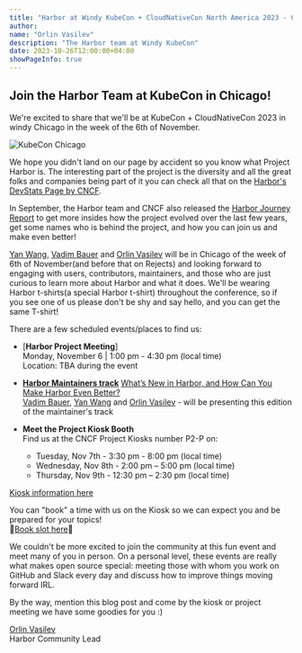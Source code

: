 ```yaml
---
title: "Harbor at Windy KubeCon + CloudNativeCon North America 2023 - Chicago"
author:
name: "Orlin Vasilev"
description: "The Harbor team at Windy KubeCon"
date: 2023-10-26T12:00:00+04:00
showPageInfo: true
---
```


## Join the Harbor Team at KubeCon in Chicago!

We're excited to share that we'll be at KubeCon + CloudNativeCon 2023 in windy Chicago in the week of the 6th of November.

![KubeCon Chicago](../img/kubeconna2023.jpeg)

We hope you didn't land on our page by accident so you know what Project Harbor is. The interesting part of the project is the diversity and all the great folks and companies being part of it you can check all that on the [Harbor's DevStats Page by CNCF](https://all.devstats.cncf.io/d/53/projects-health?orgId=1).

In September, the Harbor team and CNCF also released the [Harbor Journey Report](https://www.cncf.io/reports/harbor-project-journey-report/) to get more insides how the project evolved over the last few years, get some names who is behind the project, and how you can join us and make even better!


[Yan Wang](https://twitter.com/wy65701436), [Vadim Bauer](https://twitter.com/vad1mo) and [Orlin Vasilev](https://twitter.com/OrlinVasilev) will be in Chicago of the week of 6th of November(and before that on Rejects)
and looking forward to engaging with users, contributors, maintainers, and those who are just curious
to learn more about Harbor and what it does. We'll be wearing Harbor t-shirts(a special Harbor t-shirt)
throughout the conference, so if you see one of us please don't be shy and say
hello, and you can get the same T-shirt!

There are a few scheduled events/places to find us:

* [**Harbor Project Meeting**]  
Monday, November 6 | 1:00 pm - 4:30 pm (local time)  
Location: TBA during the event  



* [**Harbor Maintainers track**](https://sched.co/1R2sU)
  [What’s New in Harbor, and How Can You Make Harbor Even Better?](https://sched.co/1R2sU)  
 [Vadim Bauer](https://twitter.com/vad1mo), [Yan Wang](https://twitter.com/wy65701436) and [Orlin Vasilev](https://twitter.com/OrlinVasilev) - will be presenting this edition of the maintainer's track  



* **Meet the Project Kiosk Booth**   
Find us at the CNCF Project Kiosks number P2-P on:  
  - Tuesday, Nov 7th - 3:30 pm - 8:00 pm (local time)  
  - Wednesday, Nov 8th - 2:00 pm – 5:00 pm (local time)  
  - Thursday, Nov 9th - 12:30 pm – 2:30 pm (local time)  



[Kiosk information here](https://events.linuxfoundation.org/kubecon-cloudnativecon-north-america/program/project-engagement/#kiosk-information)  

You can "book" a time with us on the Kiosk so we can expect you and be prepared for your topics!  
📅[Book slot here](https://calendly.com/goharbor/meet-kubeconna)📅  



We couldn't be more excited to join the community at this fun event and
meet many of you in person. On a personal level, these events are
really what makes open source special: meeting those with whom you work on
GitHub and Slack every day and discuss how to improve things moving
forward IRL.

By the way, mention this blog post and come by the kiosk or project meeting we have some goodies for you :)

[Orlin Vasilev](https://twitter.com/OrlinVasilev)  
Harbor Community Lead
